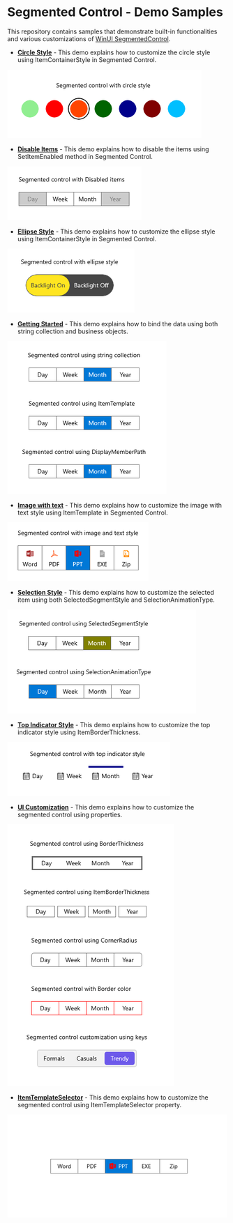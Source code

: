 # Segmented Control - Demo Samples

This repository contains samples that demonstrate built-in functionalities and various customizations of [WinUI SegmentedControl](https://www.syncfusion.com/winui-controls/segmented-control).

* **<a href="Samples/Circle-Style">Circle Style</a>** - This demo explains how to customize the circle style using ItemContainerStyle in Segmented Control.

![WinUI Segmented Control with circle style](Samples/Circle-Style/Images/Output.png)

* **<a href="Samples/Disable-Items">Disable Items</a>** - This demo explains how to disable the items using SetItemEnabled method in Segmented Control.

![WinUI Segmented Control with disable items](Samples/Disable-Items/Images/Output.png)

* **<a href="Samples/Ellipse-Style">Ellipse Style</a>** - This demo explains how to customize the ellipse style using ItemContainerStyle in Segmented Control.

![WinUI Segmented Control with ellipse style](Samples/Ellipse-Style/Images/Output.png)

* **<a href="Samples/Getting-Started">Getting Started</a>** - This demo explains how to bind the data using both string collection and business objects.

![WinUI Segmented Control with data binding](Samples/Getting-Started/Images/Output.png)

* **<a href="Samples/Image-with-text">Image with text</a>** - This demo explains how to customize the image with text style using ItemTemplate in Segmented Control.

![WinUI Segmented Control with image and text](Samples/Image-with-text/Images/Output.png)

* **<a href="Samples/Selection-Style">Selection Style</a>** - This demo explains how to customize the selected item using both SelectedSegmentStyle and SelectionAnimationType.

![WinUI Segmented Control with selection style](Samples/Selection-Style/Images/Output.png)

* **<a href="Samples/Top-Indicator-Style">Top Indicator Style</a>** - This demo explains how to customize the top indicator style using ItemBorderThickness.

![WinUI Segmented Control with top indicator style](Samples/Top-Indicator-Style/Images/Output.png)

* **<a href="Samples/UI-Customization">UI Customization</a>** - This demo explains how to customize the segmented control using properties.

![WinUI Segmented Control with customization](Samples/UI-Customization/Images/Output.png)

* **<a href="Samples/ItemTemplateSelector">ItemTemplateSelector</a>** - This demo explains how to customize the segmented control using ItemTemplateSelector property.

![WinUI Segmented Control with ItemTemplateSelector](Samples/ItemTemplateSelector/Images/Output.png)
